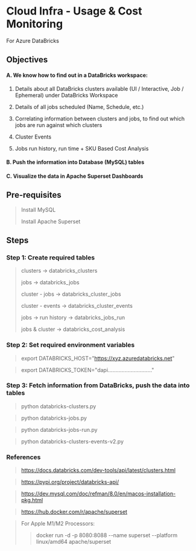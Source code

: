 # Cloud Infra - Usage & Cost Monitoring
For Azure DataBricks

## Objectives
#### A. We know how to find out in a DataBricks workspace:
>
1. Details about all DataBricks clusters available (UI / Interactive, Job / Ephemeral) under DataBricks Workspace
> 
2. Details of all jobs scheduled (Name, Schedule, etc.)
> 
3. Correlating information between clusters and jobs, to find out which jobs are run against which clusters
>
4. Cluster Events
>
5. Jobs run history, run time + SKU Based Cost Analysis 

#### B. Push the information into Database (MySQL) tables

#### C. Visualize the data in Apache Superset Dashboards

## Pre-requisites
> Install MySQL
> 
> Install Apache Superset

## Steps

### Step 1: Create required tables 
> clusters -> databricks_clusters
> 
> jobs -> databricks_jobs
> 
> cluster - jobs ->  databricks_cluster_jobs
> 
> cluster - events -> databricks_cluster_events
> 
> jobs -> run history -> databricks_jobs_run
> 
> jobs & cluster -> databricks_cost_analysis
> 
### Step 2: Set required environment variables
> export DATABRICKS_HOST="https://xyz.azuredatabricks.net"

> export DATABRICKS_TOKEN="dapi............................."

### Step 3: Fetch information from DataBricks, push the data into tables 
> python databricks-clusters.py

> python databricks-jobs.py

> python databricks-jobs-run.py

> python databricks-clusters-events-v2.py

### References
> https://docs.databricks.com/dev-tools/api/latest/clusters.html 

> https://pypi.org/project/databricks-api/

> https://dev.mysql.com/doc/refman/8.0/en/macos-installation-pkg.html

> https://hub.docker.com/r/apache/superset

> For Apple M1/M2 Processors:
> >docker run -d -p 8080:8088 --name superset --platform linux/amd64 apache/superset
 

